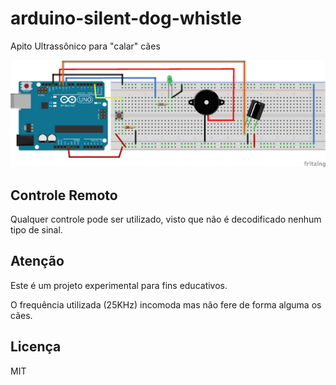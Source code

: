 # arduino-silent-dog-whistle

Apito Ultrassônico para "calar" cães

![Protoboard](resources/board.png)

## Controle Remoto

Qualquer controle pode ser utilizado, visto que não é decodificado nenhum
tipo de sinal.

## Atenção

Este é um projeto experimental para fins educativos.

O frequência utilizada (25KHz) incomoda mas não fere de forma alguma os cães.

## Licença

MIT
